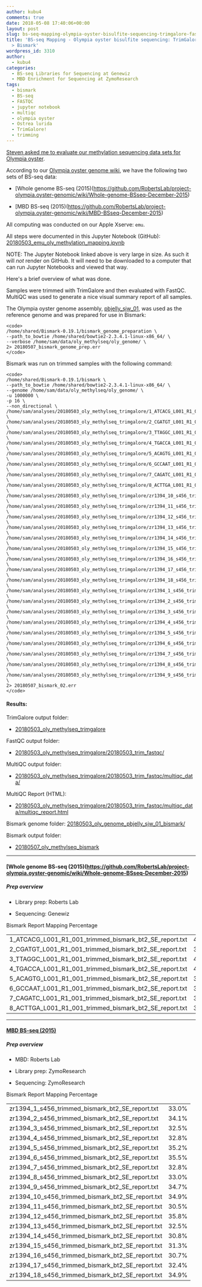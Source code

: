 ```yaml
---
author: kubu4
comments: true
date: 2018-05-08 17:40:06+00:00
layout: post
slug: bs-seq-mapping-olympia-oyster-bisulfite-sequencing-trimgalore-fastqc-bismark
title: 'BS-seq Mapping - Olympia oyster bisulfite sequencing: TrimGalore > FastQC
  > Bismark'
wordpress_id: 3310
author:
  - kubu4
categories:
  - BS-seq Libraries for Sequencing at Genewiz
  - MBD Enrichment for Sequencing at ZymoResearch
tags:
  - bismark
  - BS-seq
  - FASTQC
  - jupyter notebook
  - multiqc
  - olympia oyster
  - Ostrea lurida
  - TrimGalore!
  - trimming
---
```


[Steven asked me to evaluate our methylation sequencing data sets for Olympia oyster](https://github.com/RobertsLab/resources/issues/225).

According to our [Olympia oyster genome wiki](https://github.com/RobertsLab/project-olympia.oyster-genomic/wiki), we have the following two sets of BS-seq data:





  * [Whole genome BS-seq (2015)(https://github.com/RobertsLab/project-olympia.oyster-genomic/wiki/Whole-genome-BSseq-December-2015)



  * [MBD BS-seq (2015)(https://github.com/RobertsLab/project-olympia.oyster-genomic/wiki/MBD-BSseq-December-2015)






All computing was conducted on our Apple Xserve: `emu`.

All steps were documented in this Jupyter Notebook (GitHub): [20180503_emu_oly_methylation_mapping.ipynb](https://github.com/sr320/LabDocs/blob/master/jupyter_nbs/sam/20180503_emu_oly_methylation_mapping.ipynb)

NOTE: The Jupyter Notebook linked above is very large in size. As such it will _not_ render on GitHub. It will need to be downloaded to a computer that can run Jupyter Notebooks and viewed that way.

Here's a brief overview of what was done.

Samples were trimmed with TrimGalore and then evaluated with FastQC. MultiQC was used to generate a nice visual summary report of all samples.

The Olympia oyster genome assembly, [pbjelly_sjw_01](https://github.com/RobertsLab/project-olympia.oyster-genomic/wiki/Genome-Assemblies), was used as the reference genome and was prepared for use in Bismark:


    
    <code>
    /home/shared/Bismark-0.19.1/bismark_genome_preparation \
    --path_to_bowtie /home/shared/bowtie2-2.3.4.1-linux-x86_64/ \
    --verbose /home/sam/data/oly_methylseq/oly_genome/ \
    2> 20180507_bismark_genome_prep.err
    </code>



Bismark was run on trimmed samples with the following command:


    
    <code>
    /home/shared/Bismark-0.19.1/bismark \
    --path_to_bowtie /home/shared/bowtie2-2.3.4.1-linux-x86_64/ \
    --genome /home/sam/data/oly_methylseq/oly_genome/ \
    -u 1000000 \
    -p 16 \
    --non_directional \
    /home/sam/analyses/20180503_oly_methylseq_trimgalore/1_ATCACG_L001_R1_001_trimmed.fq.gz \
    /home/sam/analyses/20180503_oly_methylseq_trimgalore/2_CGATGT_L001_R1_001_trimmed.fq.gz \
    /home/sam/analyses/20180503_oly_methylseq_trimgalore/3_TTAGGC_L001_R1_001_trimmed.fq.gz \
    /home/sam/analyses/20180503_oly_methylseq_trimgalore/4_TGACCA_L001_R1_001_trimmed.fq.gz \
    /home/sam/analyses/20180503_oly_methylseq_trimgalore/5_ACAGTG_L001_R1_001_trimmed.fq.gz \
    /home/sam/analyses/20180503_oly_methylseq_trimgalore/6_GCCAAT_L001_R1_001_trimmed.fq.gz \
    /home/sam/analyses/20180503_oly_methylseq_trimgalore/7_CAGATC_L001_R1_001_trimmed.fq.gz \
    /home/sam/analyses/20180503_oly_methylseq_trimgalore/8_ACTTGA_L001_R1_001_trimmed.fq.gz \
    /home/sam/analyses/20180503_oly_methylseq_trimgalore/zr1394_10_s456_trimmed.fq.gz \
    /home/sam/analyses/20180503_oly_methylseq_trimgalore/zr1394_11_s456_trimmed.fq.gz \
    /home/sam/analyses/20180503_oly_methylseq_trimgalore/zr1394_12_s456_trimmed.fq.gz \
    /home/sam/analyses/20180503_oly_methylseq_trimgalore/zr1394_13_s456_trimmed.fq.gz \
    /home/sam/analyses/20180503_oly_methylseq_trimgalore/zr1394_14_s456_trimmed.fq.gz \
    /home/sam/analyses/20180503_oly_methylseq_trimgalore/zr1394_15_s456_trimmed.fq.gz \
    /home/sam/analyses/20180503_oly_methylseq_trimgalore/zr1394_16_s456_trimmed.fq.gz \
    /home/sam/analyses/20180503_oly_methylseq_trimgalore/zr1394_17_s456_trimmed.fq.gz \
    /home/sam/analyses/20180503_oly_methylseq_trimgalore/zr1394_18_s456_trimmed.fq.gz \
    /home/sam/analyses/20180503_oly_methylseq_trimgalore/zr1394_1_s456_trimmed.fq.gz \
    /home/sam/analyses/20180503_oly_methylseq_trimgalore/zr1394_2_s456_trimmed.fq.gz \
    /home/sam/analyses/20180503_oly_methylseq_trimgalore/zr1394_3_s456_trimmed.fq.gz \
    /home/sam/analyses/20180503_oly_methylseq_trimgalore/zr1394_4_s456_trimmed.fq.gz \
    /home/sam/analyses/20180503_oly_methylseq_trimgalore/zr1394_5_s456_trimmed.fq.gz \
    /home/sam/analyses/20180503_oly_methylseq_trimgalore/zr1394_6_s456_trimmed.fq.gz \
    /home/sam/analyses/20180503_oly_methylseq_trimgalore/zr1394_7_s456_trimmed.fq.gz \
    /home/sam/analyses/20180503_oly_methylseq_trimgalore/zr1394_8_s456_trimmed.fq.gz \
    /home/sam/analyses/20180503_oly_methylseq_trimgalore/zr1394_9_s456_trimmed.fq.gz \
    2> 20180507_bismark_02.err
    </code>





#### Results:



TrimGalore output folder:





  * [20180503_oly_methylseq_trimgalore](https://owl.fish.washington.edu/Athaliana/20180503_oly_methylseq_trimgalore/)



FastQC output folder:



  * [20180503_oly_methylseq_trimgalore/20180503_trim_fastqc/](https://owl.fish.washington.edu/Athaliana/20180503_oly_methylseq_trimgalore/20180503_trim_fastqc/)



MultiQC output folder:



  * [20180503_oly_methylseq_trimgalore/20180503_trim_fastqc/multiqc_data/](https://owl.fish.washington.edu/Athaliana/20180503_oly_methylseq_trimgalore/20180503_trim_fastqc/multiqc_data/)



MultiQC Report (HTML):



  * [20180503_oly_methylseq_trimgalore/20180503_trim_fastqc/multiqc_data/multiqc_report.html](https://owl.fish.washington.edu/Athaliana/20180503_oly_methylseq_trimgalore/20180503_trim_fastqc/multiqc_data/multiqc_report.html)



Bismark genome folder: [20180503_oly_genome_pbjelly_sjw_01_bismark/](https://owl.fish.washington.edu/Athaliana/20180503_oly_genome_pbjelly_sjw_01_bismark/)

Bismark output folder:





  * [20180507_oly_methylseq_bismark](https://owl.fish.washington.edu/Athaliana/20180507_oly_methylseq_bismark/)





* * *





#### [Whole genome BS-seq (2015)(https://github.com/RobertsLab/project-olympia.oyster-genomic/wiki/Whole-genome-BSseq-December-2015)





##### Prep overview







  * Library prep: Roberts Lab


  * Sequencing: Genewiz



<table >

<tr >
  Bismark Report
  Mapping Percentage
</tr>

<tbody >
<tr >
  
<td >1_ATCACG_L001_R1_001_trimmed_bismark_bt2_SE_report.txt
</td>
  
<td >40.3%
</td>
</tr>
<tr >
  
<td >2_CGATGT_L001_R1_001_trimmed_bismark_bt2_SE_report.txt
</td>
  
<td >39.9%
</td>
</tr>
<tr >
  
<td >3_TTAGGC_L001_R1_001_trimmed_bismark_bt2_SE_report.txt
</td>
  
<td >40.2%
</td>
</tr>
<tr >
  
<td >4_TGACCA_L001_R1_001_trimmed_bismark_bt2_SE_report.txt
</td>
  
<td >40.4%
</td>
</tr>
<tr >
  
<td >5_ACAGTG_L001_R1_001_trimmed_bismark_bt2_SE_report.txt
</td>
  
<td >39.9%
</td>
</tr>
<tr >
  
<td >6_GCCAAT_L001_R1_001_trimmed_bismark_bt2_SE_report.txt
</td>
  
<td >39.6%
</td>
</tr>
<tr >
  
<td >7_CAGATC_L001_R1_001_trimmed_bismark_bt2_SE_report.txt
</td>
  
<td >39.9%
</td>
</tr>
<tr >
  
<td >8_ACTTGA_L001_R1_001_trimmed_bismark_bt2_SE_report.txt
</td>
  
<td >39.7%
</td>
</tr>
</tbody>
</table>



* * *





#### [MBD BS-seq (2015) ](https://github.com/RobertsLab/project-olympia.oyster-genomic/wiki/MBD-BSseq-December-2015)





##### Prep overview







  * MBD: Roberts Lab


  * Library prep: ZymoResearch


  * Sequencing: ZymoResearch



<table >

<tr >
  Bismark Report
  Mapping Percentage
</tr>

<tbody >
<tr >
  
<td >zr1394_1_s456_trimmed_bismark_bt2_SE_report.txt
</td>
  
<td >33.0%
</td>
</tr>
<tr >
  
<td >zr1394_2_s456_trimmed_bismark_bt2_SE_report.txt
</td>
  
<td >34.1%
</td>
</tr>
<tr >
  
<td >zr1394_3_s456_trimmed_bismark_bt2_SE_report.txt
</td>
  
<td >32.5%
</td>
</tr>
<tr >
  
<td >zr1394_4_s456_trimmed_bismark_bt2_SE_report.txt
</td>
  
<td >32.8%
</td>
</tr>
<tr >
  
<td >zr1394_5_s456_trimmed_bismark_bt2_SE_report.txt
</td>
  
<td >35.2%
</td>
</tr>
<tr >
  
<td >zr1394_6_s456_trimmed_bismark_bt2_SE_report.txt
</td>
  
<td >35.5%
</td>
</tr>
<tr >
  
<td >zr1394_7_s456_trimmed_bismark_bt2_SE_report.txt
</td>
  
<td >32.8%
</td>
</tr>
<tr >
  
<td >zr1394_8_s456_trimmed_bismark_bt2_SE_report.txt
</td>
  
<td >33.0%
</td>
</tr>
<tr >
  
<td >zr1394_9_s456_trimmed_bismark_bt2_SE_report.txt
</td>
  
<td >34.7%
</td>
</tr>
<tr >
  
<td >zr1394_10_s456_trimmed_bismark_bt2_SE_report.txt
</td>
  
<td >34.9%
</td>
</tr>
<tr >
  
<td >zr1394_11_s456_trimmed_bismark_bt2_SE_report.txt
</td>
  
<td >30.5%
</td>
</tr>
<tr >
  
<td >zr1394_12_s456_trimmed_bismark_bt2_SE_report.txt
</td>
  
<td >35.8%
</td>
</tr>
<tr >
  
<td >zr1394_13_s456_trimmed_bismark_bt2_SE_report.txt
</td>
  
<td >32.5%
</td>
</tr>
<tr >
  
<td >zr1394_14_s456_trimmed_bismark_bt2_SE_report.txt
</td>
  
<td >30.8%
</td>
</tr>
<tr >
  
<td >zr1394_15_s456_trimmed_bismark_bt2_SE_report.txt
</td>
  
<td >31.3%
</td>
</tr>
<tr >
  
<td >zr1394_16_s456_trimmed_bismark_bt2_SE_report.txt
</td>
  
<td >30.7%
</td>
</tr>
<tr >
  
<td >zr1394_17_s456_trimmed_bismark_bt2_SE_report.txt
</td>
  
<td >32.4%
</td>
</tr>
<tr >
  
<td >zr1394_18_s456_trimmed_bismark_bt2_SE_report.txt
</td>
  
<td >34.9%
</td>
</tr>
</tbody>
</table>
